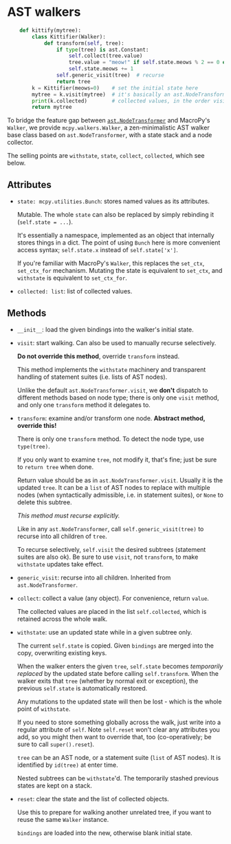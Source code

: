 # AST walkers

```python
    def kittify(mytree):
        class Kittifier(Walker):
            def transform(self, tree):
                if type(tree) is ast.Constant:
                    self.collect(tree.value)
                    tree.value = "meow!" if self.state.meows % 2 == 0 else "miaow!"
                    self.state.meows += 1
                self.generic_visit(tree)  # recurse
                return tree
        k = Kittifier(meows=0)    # set the initial state here
        mytree = k.visit(mytree)  # it's basically an ast.NodeTransformer
        print(k.collected)        # collected values, in the order visited
        return mytree
```

To bridge the feature gap between
[`ast.NodeTransformer`](https://docs.python.org/3/library/ast.html#ast.NodeTransformer)
and MacroPy's `Walker`, we provide `mcpy.walkers.Walker`, a zen-minimalistic AST
walker base class based on `ast.NodeTransformer`, with a state stack and a node collector.

The selling points are `withstate`, `state`, `collect`, `collected`, which see below.


## Attributes

 - `state: mcpy.utilities.Bunch`: stores named values as its attributes.

   Mutable. The whole `state` can also be replaced by simply rebinding it
   (`self.state = ...`).

   It's essentially a namespace, implemented as an object that internally stores
   things in a dict. The point of using `Bunch` here is more convenient access
   syntax; `self.state.x` instead of `self.state['x']`.

   If you're familiar with MacroPy's `Walker`, this replaces the `set_ctx`,
   `set_ctx_for` mechanism. Mutating the state is equivalent to `set_ctx`,
   and `withstate` is equivalent to `set_ctx_for`.

 - `collected: list`: list of collected values.


## Methods

 - `__init__`: load the given bindings into the walker's initial state.

 - `visit`: start walking. Can also be used to manually recurse selectively.

   **Do not override this method**, override `transform` instead.

   This method implements the `withstate` machinery and transparent
   handling of statement suites (i.e. lists of AST nodes).

   Unlike the default `ast.NodeTransformer.visit`, we **don't** dispatch
   to different methods based on node type; there is only one `visit`
   method, and only one `transform` method it delegates to.

 - `transform`: examine and/or transform one node. **Abstract method, override this!**

   There is only one `transform` method. To detect the node type, use `type(tree)`.

   If you only want to examine `tree`, not modify it, that's fine;
   just be sure to `return tree` when done.

   Return value should be as in `ast.NodeTransformer.visit`. Usually it is the
   updated `tree`. It can be a `list` of AST nodes to replace with multiple
   nodes (when syntactically admissible, i.e. in statement suites), or `None`
   to delete this subtree.

   *This method must recurse explicitly.*

   Like in any `ast.NodeTransformer`, call `self.generic_visit(tree)` to
   recurse into all children of `tree`.

   To recurse selectively, `self.visit` the desired subtrees (statement suites
   are also ok). Be sure to use `visit`, not `transform`, to make `withstate`
   updates take effect.

 - `generic_visit`: recurse into all children. Inherited from `ast.NodeTransformer`.

 - `collect`: collect a value (any object). For convenience, return `value`.

   The collected values are placed in the list `self.collected`, which is
   retained across the whole walk.

 - `withstate`: use an updated state while in a given subtree only.

   The current `self.state` is copied. Given `bindings` are merged into the
   copy, overwriting existing keys.

   When the walker enters the given `tree`, `self.state` becomes
   *temporarily replaced* by the updated state before calling `self.transform`.
   When the walker exits that `tree` (whether by normal exit or exception),
   the previous `self.state` is automatically restored.

   Any mutations to the updated state will then be lost - which is the
   whole point of `withstate`.

   If you need to store something globally across the walk, just write
   into a regular attribute of `self`. Note `self.reset` won't clear any
   attributes you add, so you might then want to override that, too
   (co-operatively; be sure to call `super().reset`).

   `tree` can be an AST node, or a statement suite (`list` of AST nodes).
   It is identified by `id(tree)` at enter time.

   Nested subtrees can be `withstate`'d. The temporarily stashed previous
   states are kept on a stack.

 - `reset`: clear the state and the list of collected objects.

    Use this to prepare for walking another unrelated tree, if you want to
    reuse the same `Walker` instance.

    `bindings` are loaded into the new, otherwise blank initial state.
